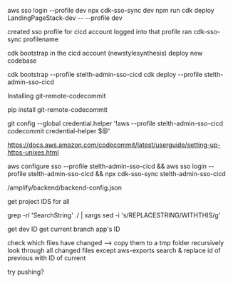aws sso login --profile dev
npx cdk-sso-sync dev
npm run cdk deploy LandingPageStack-dev -- --profile dev

created sso profile for cicd account
logged into that profile
ran cdk-sso-sync profilename

cdk bootstrap in the cicd account (newstylesynthesis)
deploy new codebase

cdk bootstrap --profile stelth-admin-sso-cicd
cdk deploy --profile stelth-admin-sso-cicd

Installing git-remote-codecommit

pip install git-remote-codecommit

git config --global credential.helper '!aws --profile stelth-admin-sso-cicd codecommit credential-helper $@'

<https://docs.aws.amazon.com/codecommit/latest/userguide/setting-up-https-unixes.html>

aws configure sso --profile stelth-admin-sso-cicd && aws sso login --profile stelth-admin-sso-cicd && npx cdk-sso-sync stelth-admin-sso-cicd


/amplify/backend/backend-config.json

get project IDS for all

grep -rl 'SearchString' ./ | xargs sed -i 's/REPLACESTRING/WITHTHIS/g'

get dev ID
get current branch app's ID

check which files have changed --> copy them to a tmp folder
recursively look through all changed files except aws-exports
search & replace id of previous with ID of current

try pushing?

